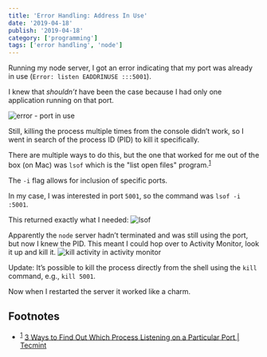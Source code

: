 ```yaml
---
title: 'Error Handling: Address In Use'
date: '2019-04-18'
publish: '2019-04-18'
category: ['programming']
tags: ['error handling', 'node']
---
```


Running my node server, I got an error indicating that my port was already in use (`Error: listen EADDRINUSE :::5001`).

I knew that _shouldn’t_ have been the case because I had only one application running on that port.

![error - port in use](https://res.cloudinary.com/scweiss1/image/upload/v1593194175/code-comments/error-message_xuhwfy.png)

Still, killing the process multiple times from the console didn’t work, so I went in search of the process ID (PID) to kill it specifically.

There are multiple ways to do this, but the one that worked for me out of the box (on Mac) was `lsof` which is the "list open files" program.<sup>[1](#Footnotes)</sup><a id="fn1"></a>

The `-i` flag allows for inclusion of specific ports.

In my case, I was interested in port `5001`, so the command was `lsof -i :5001`.

This returned exactly what I needed:
![lsof](https://res.cloudinary.com/scweiss1/image/upload/v1593194175/code-comments/lsof-example_gnibas.png)

Apparently the `node` server hadn’t terminated and was still using the port, but now I knew the PID. This meant I could hop over to Activity Monitor, look it up and kill it.
![kill activity in activity monitor](https://res.cloudinary.com/scweiss1/image/upload/v1593194175/code-comments/kill-activity_chexme.png)

Update: It’s possible to kill the process directly from the shell using the `kill` command, e.g., `kill 5001`.

Now when I restarted the server it worked like a charm.

## Footnotes

-   <sup>[1](#fn1)</sup> [3 Ways to Find Out Which Process Listening on a Particular Port | Tecmint](https://www.tecmint.com/find-out-which-process-listening-on-a-particular-port/)
